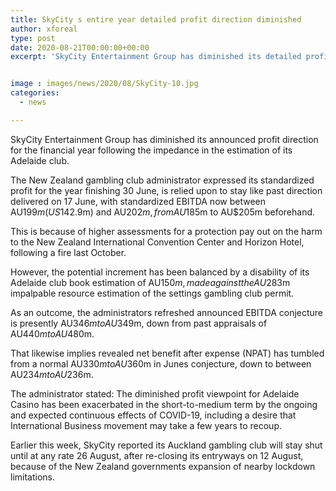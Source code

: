 ```yaml
---
title: SkyCity s entire year detailed profit direction diminished
author: xforeal 
type: post
date: 2020-08-21T00:00:00+00:00
excerpt: 'SkyCity Entertainment Group has diminished its detailed profit direction for the financial year following the disability in the estimation of its Adelaide casino '


image : images/news/2020/08/SkyCity-10.jpg
categories:
  - news

---
```

SkyCity Entertainment Group has diminished its announced profit direction for the financial year following the impedance in the estimation of its Adelaide club. 

The New Zealand gambling club administrator expressed its standardized profit for the year finishing 30 June, is relied upon to stay like past direction delivered on 17 June, with standardized EBITDA now between AU$199m (US$142.9m) and AU$202m, from AU$185m to AU$205m beforehand. 

This is because of higher assessments for a protection pay out on the harm to the New Zealand International Convention Center and Horizon Hotel, following a fire last October. 

However, the potential increment has been balanced by a disability of its Adelaide club book estimation of AU$150m, made against the AU$283m impalpable resource estimation of the settings gambling club permit. 

As an outcome, the administrators refreshed announced EBITDA conjecture is presently AU$346m to AU$349m, down from past appraisals of AU$440m to AU$480m. 

That likewise implies revealed net benefit after expense (NPAT) has tumbled from a normal AU$330m to AU$360m in Junes conjecture, down to between AU$234m to AU$236m. 

The administrator stated: The diminished profit viewpoint for Adelaide Casino has been exacerbated in the short-to-medium term by the ongoing and expected continuous effects of COVID-19, including a desire that International Business movement may take a few years to recoup. 

Earlier this week, SkyCity reported its Auckland gambling club will stay shut until at any rate 26 August, after re-closing its entryways on 12 August, because of the New Zealand governments expansion of nearby lockdown limitations.